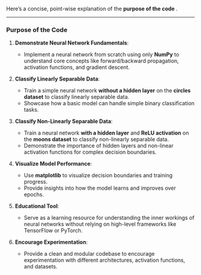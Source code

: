 Here’s a concise, point-wise explanation of the **purpose of the code** . 

---

### Purpose of the Code
1. **Demonstrate Neural Network Fundamentals**:
   - Implement a neural network from scratch using only **NumPy** to understand core concepts like forward/backward propagation, activation functions, and gradient descent.

2. **Classify Linearly Separable Data**:
   - Train a simple neural network **without a hidden layer** on the **circles dataset** to classify linearly separable data.
   - Showcase how a basic model can handle simple binary classification tasks.

3. **Classify Non-Linearly Separable Data**:
   - Train a neural network **with a hidden layer** and **ReLU activation** on the **moons dataset** to classify non-linearly separable data.
   - Demonstrate the importance of hidden layers and non-linear activation functions for complex decision boundaries.

4. **Visualize Model Performance**:
   - Use **matplotlib** to visualize decision boundaries and training progress.
   - Provide insights into how the model learns and improves over epochs.

5. **Educational Tool**:
   - Serve as a learning resource for understanding the inner workings of neural networks without relying on high-level frameworks like TensorFlow or PyTorch.

6. **Encourage Experimentation**:
   - Provide a clean and modular codebase to encourage experimentation with different architectures, activation functions, and datasets.

